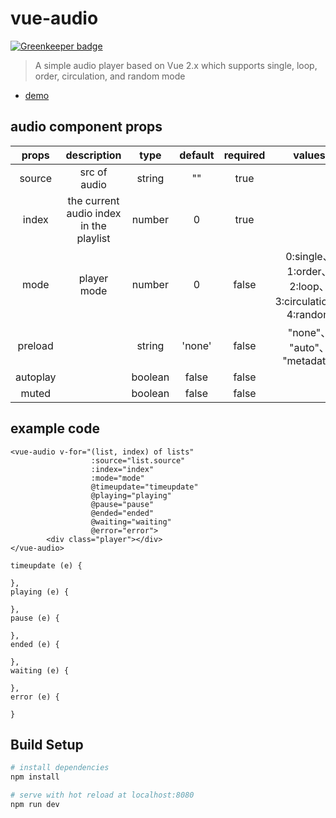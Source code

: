 # vue-audio

[![Greenkeeper badge](https://badges.greenkeeper.io/GinMu/vue-audio.svg)](https://greenkeeper.io/)

> A simple audio player based on Vue 2.x which supports single, loop, order, circulation, and random mode

* [demo](https://ginmu.github.io/vue-audio/)

## audio component props

| props | description  | type | default | required | values |
| :-: |:-:| :-:| :-: |:-:| :-:|
| source | src of audio | string | "" | true | |
| index | the current audio index in the playlist | number | 0 | true | |
| mode | player mode | number | 0 | false | 0:single、1:order、2:loop、3:circulation、4:random |
| preload | | string | 'none' | false | "none"、 "auto"、 "metadata" |
| autoplay | | boolean | false | false | |
| muted | | boolean | false | false | |

## example code


```
<vue-audio v-for="(list, index) of lists"
                  :source="list.source"
                  :index="index"
                  :mode="mode"
                  @timeupdate="timeupdate"
                  @playing="playing"
                  @pause="pause"
                  @ended="ended"
                  @waiting="waiting"
                  @error="error">
        <div class="player"></div>
</vue-audio>

timeupdate (e) {

},
playing (e) {

},
pause (e) {

},
ended (e) {

},
waiting (e) {

},
error (e) {

}
```

## Build Setup

``` bash
# install dependencies
npm install

# serve with hot reload at localhost:8080
npm run dev

```


